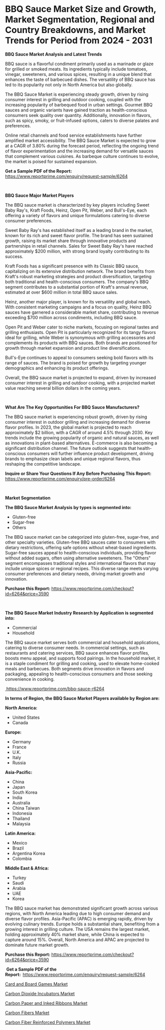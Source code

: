 <p><h1>BBQ Sauce Market Size and Growth, Market Segmentation, Regional and Country Breakdowns, and Market Trends for Period from 2024 -  2031</h1></p><p><strong>BBQ Sauce Market Analysis and Latest Trends</strong></p>
<p><p>BBQ sauce is a flavorful condiment primarily used as a marinade or glaze for grilled or smoked meats. Its ingredients typically include tomatoes, vinegar, sweeteners, and various spices, resulting in a unique blend that enhances the taste of barbecued dishes. The versatility of BBQ sauce has led to its popularity not only in North America but also globally. </p><p>The BBQ Sauce Market is experiencing steady growth, driven by rising consumer interest in grilling and outdoor cooking, coupled with the increasing popularity of barbequed food in urban settings. Gourmet BBQ sauces and organic variants have gained traction as health-conscious consumers seek quality over quantity. Additionally, innovation in flavors, such as spicy, smoky, or fruit-infused options, caters to diverse palates and preferences. </p><p>Online retail channels and food service establishments have further amplified market accessibility. The BBQ Sauce Market is expected to grow at a CAGR of 3.80% during the forecast period, reflecting the ongoing trend of flavor experimentation and the increasing demand for versatile sauces that complement various cuisines. As barbeque culture continues to evolve, the market is poised for sustained expansion.</p></p>
<p><strong>Get a Sample PDF of the Report:&nbsp;</strong> <a href="https://www.reportprime.com/enquiry/request-sample/6264?utm_campaign=1743&utm_medium=2&utm_source=Github&utm_content=ia&utm_term=24122024&utm_id=bbq-sauce">https://www.reportprime.com/enquiry/request-sample/6264</a></p>
<p>&nbsp;</p>
<p><strong>BBQ Sauce Major Market Players</strong></p>
<p><p>The BBQ sauce market is characterized by key players including Sweet Baby Ray's, Kraft Foods, Heinz, Open Pit, Weber, and Bull's-Eye, each offering a variety of flavors and unique formulations catering to diverse consumer preferences.</p><p>Sweet Baby Ray's has established itself as a leading brand in the market, known for its rich and sweet flavor profile. The brand has seen sustained growth, raising its market share through innovative products and partnerships in retail channels. Sales for Sweet Baby Ray's have reached approximately $200 million, with strong brand loyalty contributing to its success.</p><p>Kraft Foods has a significant presence with its Classic BBQ sauce, capitalizing on its extensive distribution network. The brand benefits from Kraft's robust marketing strategies and product diversification, targeting both traditional and health-conscious consumers. The company's BBQ segment contributes to a substantial portion of Kraft's annual revenue, estimated at over $600 million in total BBQ sauce sales.</p><p>Heinz, another major player, is known for its versatility and global reach. With consistent marketing campaigns and a focus on quality, Heinz BBQ sauces have garnered a considerable market share, contributing to revenue exceeding $700 million across condiments, including BBQ sauce.</p><p>Open Pit and Weber cater to niche markets, focusing on regional tastes and grilling enthusiasts. Open Pit is particularly recognized for its tangy flavors ideal for grilling, while Weber is synonymous with grilling accessories and complements its products with BBQ sauces. Both brands are positioned for growth through market expansion and product line diversifications.</p><p>Bull's-Eye continues to appeal to consumers seeking bold flavors with its range of sauces. The brand is poised for growth by targeting younger demographics and enhancing its product offerings.</p><p>Overall, the BBQ sauce market is projected to expand, driven by increased consumer interest in grilling and outdoor cooking, with a projected market value reaching several billion dollars in the coming years.</p></p>
<p>&nbsp;</p>
<p><strong>What Are The Key Opportunities For BBQ Sauce Manufacturers?</strong></p>
<p><p>The BBQ sauce market is experiencing robust growth, driven by rising consumer interest in outdoor grilling and increasing demand for diverse flavor profiles. In 2023, the global market is projected to reach approximately $2 billion, with a CAGR of around 4.5% through 2030. Key trends include the growing popularity of organic and natural sauces, as well as innovations in plant-based alternatives. E-commerce is also becoming a significant distribution channel. The future outlook suggests that health-conscious consumers will further influence product development, driving brands to emphasize clean labels and unique regional flavors, thus reshaping the competitive landscape.</p></p>
<p><strong>Inquire or Share Your Questions If Any Before Purchasing This Report:</strong> <a href="https://www.reportprime.com/enquiry/pre-order/6264?utm_campaign=1743&utm_medium=2&utm_source=Github&utm_content=ia&utm_term=24122024&utm_id=bbq-sauce">https://www.reportprime.com/enquiry/pre-order/6264</a></p>
<p>&nbsp;</p>
<p><strong>Market Segmentation</strong></p>
<p><strong>The BBQ Sauce Market Analysis by types is segmented into:</strong></p>
<p><ul><li>Gluten-free</li><li>Sugar-free</li><li>Others</li></ul></p>
<p><p>The BBQ sauce market can be categorized into gluten-free, sugar-free, and other specialty varieties. Gluten-free BBQ sauces cater to consumers with dietary restrictions, offering safe options without wheat-based ingredients. Sugar-free sauces appeal to health-conscious individuals, providing flavor without added sugars, often using alternative sweeteners. The "Others" segment encompasses traditional styles and international flavors that may include unique spices or regional recipes. This diverse range meets varying consumer preferences and dietary needs, driving market growth and innovation.</p></p>
<p><strong>Purchase this Report:&nbsp;</strong><a href="https://www.reportprime.com/checkout?id=6264&price=3590&utm_campaign=1743&utm_medium=2&utm_source=Github&utm_content=ia&utm_term=24122024&utm_id=bbq-sauce">https://www.reportprime.com/checkout?id=6264&price=3590</a></p>
<p>&nbsp;</p>
<p><strong>The BBQ Sauce Market Industry Research by Application is segmented into:</strong></p>
<p><ul><li>Commercial</li><li>Household</li></ul></p>
<p><p>The BBQ sauce market serves both commercial and household applications, catering to diverse consumer needs. In commercial settings, such as restaurants and catering services, BBQ sauce enhances flavor profiles, boosts menu appeal, and supports food pairings. In the household market, it is a staple condiment for grilling and cooking, used to elevate home-cooked meals and barbecues. Both segments drive innovation in flavors and packaging, appealing to health-conscious consumers and those seeking convenience in cooking.</p></p>
<p><a href="https://www.reportprime.com/bbq-sauce-r6264?utm_campaign=1743&utm_medium=2&utm_source=Github&utm_content=ia&utm_term=24122024&utm_id=bbq-sauce">&nbsp;https://www.reportprime.com/bbq-sauce-r6264</a></p>
<p><strong>In terms of Region, the BBQ Sauce Market Players available by Region are:</strong></p>
<p>
    <p> <strong> North America: </strong>
        <ul>
            <li>United States</li>
            <li>Canada</li>
        </ul>
        </p> 
    <p> <strong> Europe: </strong>
        <ul>
            <li>Germany</li>
            <li>France</li>
            <li>U.K.</li>
            <li>Italy</li>
            <li>Russia</li>
        </ul>
        </p> 
    <p> <strong> Asia-Pacific: </strong>
        <ul>
            <li>China</li>
            <li>Japan</li>
            <li>South Korea</li>
            <li>India</li>
            <li>Australia</li>
            <li>China Taiwan</li>
            <li>Indonesia</li>
            <li>Thailand</li>
            <li>Malaysia</li>
        </ul>
        </p> 
    <p> <strong> Latin America: </strong>
        <ul>
            <li>Mexico</li>
            <li>Brazil</li>
            <li>Argentina Korea</li>
            <li>Colombia</li>
        </ul>
        </p> 
    <p> <strong> Middle East & Africa: </strong>
        <ul>
            <li>Turkey</li>
            <li>Saudi</li>
            <li>Arabia</li>
            <li>UAE</li>
            <li>Korea</li>
        </ul>
    </p>
    </p>
<p><p>The BBQ sauce market has demonstrated significant growth across various regions, with North America leading due to high consumer demand and diverse flavor profiles. Asia-Pacific (APAC) is emerging rapidly, driven by evolving culinary trends. Europe holds a substantial share, benefiting from a growing interest in grilling culture. The USA remains the largest market, holding approximately 40% market share, while China is expected to capture around 15%. Overall, North America and APAC are projected to dominate future market growth.</p></p>
<p><strong>Purchase this Report: </strong><a href="https://www.reportprime.com/checkout?id=6264&price=3590&utm_campaign=1743&utm_medium=2&utm_source=Github&utm_content=ia&utm_term=24122024&utm_id=bbq-sauce">https://www.reportprime.com/checkout?id=6264&price=3590</a></p>
<p>&nbsp;<strong>Get a Sample PDF of the Report:&nbsp;&nbsp;</strong><a href="https://www.reportprime.com/enquiry/request-sample/6264?utm_campaign=1743&utm_medium=2&utm_source=Github&utm_content=ia&utm_term=24122024&utm_id=bbq-sauce">https://www.reportprime.com/enquiry/request-sample/6264</a></p>
<p><strong></strong></p>
<p><p><a href="https://www.linkedin.com/pulse/c-glance-reports-anmec?utm_campaign=1743&utm_medium=2&utm_source=Github&utm_content=ia&utm_term=24122024&utm_id=bbq-sauce">Card and Board Games Market</a></p><p><a href="https://www.linkedin.com/pulse/carbon-dioxide-incubators-market-size-average-cagr-45-revenue-reuye?utm_campaign=1743&utm_medium=2&utm_source=Github&utm_content=ia&utm_term=24122024&utm_id=bbq-sauce">Carbon Dioxide Incubators Market</a></p><p><a href="https://www.linkedin.com/pulse/revenue-market-growth-projections-carbon-paper-inked-ribbons-65-exowf?utm_campaign=1743&utm_medium=2&utm_source=Github&utm_content=ia&utm_term=24122024&utm_id=bbq-sauce">Carbon Paper and Inked Ribbons Market</a></p><p><a href="https://www.linkedin.com/pulse/revenue-generation-insights-carbon-fibers-market-size-report-2024-2031-kdmgf?utm_campaign=1743&utm_medium=2&utm_source=Github&utm_content=ia&utm_term=24122024&utm_id=bbq-sauce">Carbon Fibers Market</a></p><p><a href="https://www.linkedin.com/pulse/carbon-fiber-reinforced-polymers-market-analysis-sizetrends-zr5sf?utm_campaign=1743&utm_medium=2&utm_source=Github&utm_content=ia&utm_term=24122024&utm_id=bbq-sauce">Carbon Fiber Reinforced Polymers Market</a></p></p>